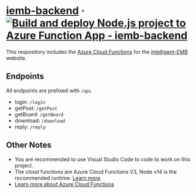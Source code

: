 # [iemb-backend](https://iemb-backend.azurewebsites.net) · [![Build and deploy Node.js project to Azure Function App - iemb-backend](https://github.com/dabby9734/iemb-backend/actions/workflows/master_iemb-backend.yml/badge.svg)](https://github.com/dabby9734/iemb-backend/actions/workflows/master_iemb-backend.yml)

This respository includes the [Azure Cloud Functions](https://azure.microsoft.com/en-us/services/functions) for the [intelligent-EMB](https://github.com/dabby9734/intelligent-EMB) website.

## Endpoints

All endpoints are prefixed with `/api`

- login: `/login`
- getPost: `/getPost`
- getBoard: `/getBoard`
- download: `/download`
- reply: `/reply`

## Other Notes

- You are recommended to use Visual Studio Code to code to work on this project.
- The cloud functions are Azure Cloud Functions V3, Node v14 is the recommended runtime. [Learn more](https://docs.microsoft.com/en-us/azure/azure-functions/functions-reference-node?tabs=v2#node-version).
- [Learn more about Azure Cloud Functions](https://docs.microsoft.com/en-us/azure/azure-functions/)

